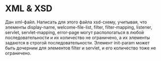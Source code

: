 # XML & XSD
Дан xml-файл. Написать для этого файла xsd-схему, учитывая, что элементы display-name, welcome-file-list, 
filter, filter-mapping, listener, servlet, servlet-mapping, error-page могут распологаться в любой
последовательности и их количество не ограничено, а их элементы задаются в строгой последовательности.
Элемент init-param может быть дочерним для элементов filter и servlet, и его количество тоже не ограничено.
